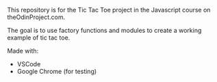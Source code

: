 This repository is for the Tic Tac Toe project in the Javascript course on theOdinProject.com.

The goal is to use factory functions and modules to create a working example of tic tac toe.

Made with:

- VSCode
- Google Chrome (for testing)